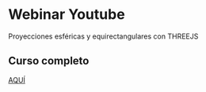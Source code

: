 # Webinar Youtube
Proyecciones esféricas y equirectangulares con THREEJS

## Curso completo
[AQUÍ](https://www.youtube.com/watch?v=iTl_BErDnY4)

